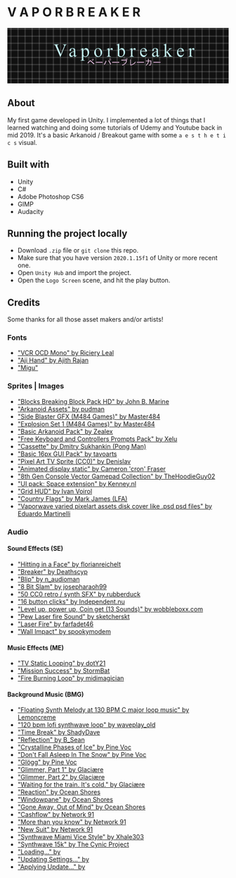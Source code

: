 # V A P O R B R E A K E R

![](Images/vaporbreaker.png)

## About

My first game developed in Unity. I implemented a lot of things that I learned watching and doing some tutorials of Udemy and Youtube back in mid 2019. It's a basic Arkanoid / Breakout game with some `a e s t h e t i c s` visual.

## Built with

- Unity
- C#
- Adobe Photoshop CS6
- GIMP
- Audacity

## Running the project locally

- Download `.zip` file or `git clone` this repo.
- Make sure that you have version `2020.1.15f1` of Unity or more recent one.
- Open `Unity Hub` and import the project.
- Open the `Logo Screen` scene, and hit the play button.

## Credits

Some thanks for all those asset makers and/or artists!

### Fonts

- ["VCR OCD Mono" by Riciery Leal](https://www.dafont.com/pt/vcr-osd-mono.font)
- ["Aji Hand" by Ajith Rajan](https://www.dafont.com/pt/aji-hand.font)
- ["Migu"](https://www.freejapanesefont.com/migu-font-ミグフォント/)

### Sprites | Images

- ["Blocks Breaking Block Pack HD" by John B. Marine ](https://opengameart.org/content/block-breaking-block-pack-hd)
- ["Arkanoid Assets" by pudman](https://opengameart.org/content/arkanoid-assets)
- ["Side Blaster GFX (M484 Games)" by Master484](https://opengameart.org/content/side-blaster-gfx-m484-games)
- ["Explosion Set 1 (M484 Games)" by Master484](https://opengameart.org/content/explosion-set-1-m484-games)
- ["Basic Arkanoid Pack" by Zealex](https://opengameart.org/content/basic-arkanoid-pack)
- ["Free Keyboard and Controllers Prompts Pack" by Xelu](https://opengameart.org/content/free-keyboard-and-controllers-prompts-pack)
- ["Cassette" by Dmitry Sukhankin (Pong Man)](https://opengameart.org/content/cassette)
- ["Basic 16px GUI Pack" by tavoarts](https://tavoarts.itch.io/basic-pixel-gui-pack)
- ["Pixel Art TV Sprite (CC0)" by Denislav](https://opengameart.org/content/pixel-art-tv-sprite-cc0)
- ["Animated display static" by Cameron 'cron' Fraser](https://opengameart.org/content/animated-display-static)
- ["8th Gen Console Vector Gamepad Collection" by TheHoodieGuy02](https://opengameart.org/content/pixel-art-tv-sprite-cc0)
- ["UI pack: Space extension" by Kenney.nl](https://opengameart.org/content/ui-pack-space-extension)
- ["Grid HUD" by Ivan Voirol](https://opengameart.org/content/grid-hud)
- ["Country Flags" by Mark James (LFA)](https://opengameart.org/content/country-flags)
- ["Vaporwave varied pixelart assets disk cover like .psd psd files" by Eduardo Martinelli](https://opengameart.org/content/vaporwave-varied-pixelart-assets-disk-cover-like-psd-psd-files)

### Audio

#### Sound Effects (SE)

- ["Hitting in a Face" by florianreichelt](https://freesound.org/people/florianreichelt/sounds/460509/)
- ["Breaker" by Deathscyp](https://freesound.org/people/Deathscyp/sounds/404049/)
- ["Blip" by n_audioman](https://freesound.org/people/n_audioman/sounds/275897/)
- ["8 Bit Slam" by josepharaoh99](https://freesound.org/people/josepharaoh99/sounds/361636/)
- ["50 CC0 retro / synth SFX" by rubberduck](https://opengameart.org/content/50-cc0-retro-synth-sfx)
- ["16 button clicks" by Independent.nu](https://opengameart.org/content/16-button-clicks)
- ["Level up, power up, Coin get (13 Sounds)" by wobbleboxx.com](https://opengameart.org/content/level-up-power-up-coin-get-13-sounds)
- ["Pew Laser fire Sound" by sketcherskt](https://opengameart.org/content/pew-laser-fire-sound)
- ["Laser Fire" by farfadet46](https://opengameart.org/content/laser-fire-0)
- ["Wall Impact" by spookymodem](https://opengameart.org/content/wall-impact)

#### Music Effects (ME)

- ["TV Static Looping" by dotY21](https://freesound.org/people/dotY21/sounds/335203/)
- ["Mission Success" by StormBat](https://freesound.org/people/StormBat/sounds/406371)
- ["Fire Burning Loop" by midimagician](https://freesound.org/people/midimagician/sounds/249418/)

#### Background Music (BMG)

- ["Floating Synth Melody at 130 BPM C major loop music" by Lemoncreme](https://freesound.org/people/Lemoncreme/sounds/231578/)
- ["120 bpm lofi synthwave loop" by waveplay_old](https://freesound.org/people/waveplay_old/sounds/424610/)
- ["Time Break" by ShadyDave](https://freesound.org/people/ShadyDave/sounds/277325/)
- ["Reflection" by B_Sean](https://freesound.org/people/B_Sean/sounds/421887/)
- ["Crystalline Phases of Ice" by Pine Voc](https://steviasphere.bandcamp.com/album/snow-cover)
- ["Don't Fall Asleep In The Snow" by Pine Voc](https://steviasphere.bandcamp.com/album/snow-cover)
- ["Glögg" by Pine Voc](https://steviasphere.bandcamp.com/album/snow-cover)
- ["Glimmer, Part 1" by Glaciære](https://steviasphere.bandcamp.com/album/bath)
- ["Glimmer, Part 2" by Glaciære](https://steviasphere.bandcamp.com/album/bath)
- ["Waiting for the train. It's cold." by Glaciære](https://steviasphere.bandcamp.com/album/bath)
- ["Reaction" by Ocean Shores](https://oceanshores.bandcamp.com/album/memories-of-a-past-life)
- ["Windowpane" by Ocean Shores](https://oceanshores.bandcamp.com/album/memories-of-a-past-life)
- ["Gone Away, Out of Mind" by Ocean Shores](https://oceanshores.bandcamp.com/album/memories-of-a-past-life)
- ["Cashflow" by Network 91](https://fantasy-deluxe.bandcamp.com/album/ultimate-opportunity)
- ["More than you know" by Network 91](https://fantasy-deluxe.bandcamp.com/album/ultimate-opportunity)
- ["New Suit" by Network 91](https://fantasy-deluxe.bandcamp.com/album/ultimate-opportunity)
- ["Synthwave Miami Vice Style" by Xhale303](https://freesound.org/people/XHALE303/sounds/470453/)
- ["Synthwave 15k" by The Cynic Project](https://opengameart.org/content/calm-ambient-2-synthwave-15k)
- ["Loading..." by </body>](https://bodyendtag.bandcamp.com/album/initializing)
- ["Updating Settings..." by </body>](https://bodyendtag.bandcamp.com/album/initializing)
- ["Applying Update..." by </body>](https://bodyendtag.bandcamp.com/album/initializing)
